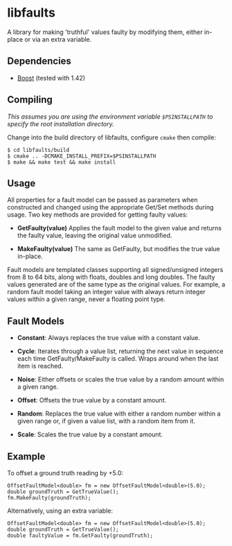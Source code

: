 libfaults
=========

A library for making 'truthful' values faulty by modifying them, either in-place
or via an extra variable.


Dependencies
------------

* [Boost][1] (tested with 1.42)

 [1]: http://www.boost.org/


Compiling
---------

_This assumes you are using the environment variable `$PSINSTALLPATH` to specify
the root installation directory._

Change into the build directory of libfaults, configure `cmake` then compile:

    $ cd libfaults/build
    $ cmake .. -DCMAKE_INSTALL_PREFIX=$PSINSTALLPATH
    $ make && make test && make install


Usage
-----

All properties for a fault model can be passed as parameters when constructed
and changed using the appropriate Get/Set methods during usage. Two key methods
are provided for getting faulty values:

- **GetFaulty(value)**
  Applies the fault model to the given value and returns the faulty value,
  leaving the original value unmodified.

- **MakeFaulty(value)**
  The same as GetFaulty, but modifies the true value in-place.

Fault models are templated classes supporting all signed/unsigned integers from
8 to 64 bits, along with floats, doubles and long doubles. The faulty values
generated are of the same type as the original values. For example, a random
fault model taking an integer value with always return integer values within a
given range, never a floating point type.


Fault Models
------------

- **Constant**:
  Always replaces the true value with a constant value.

- **Cycle**:
  Iterates through a value list, returning the next value in sequence each time
  GetFaulty/MakeFaulty is called. Wraps around when the last item is reached.

- **Noise**:
  Either offsets or scales the true value by a random amount within a given
  range.

- **Offset**:
  Offsets the true value by a constant amount.

- **Random**:
  Replaces the true value with either a random number within a given range or,
  if given a value list, with a random item from it.

- **Scale**:
  Scales the true value by a constant amount.


Example
-------

To offset a ground truth reading by +5.0:

    OffsetFaultModel<double> fm = new OffsetFaultModel<double>(5.0);
    double groundTruth = GetTrueValue();
    fm.MakeFaulty(groundTruth);

Alternatively, using an extra variable:

    OffsetFaultModel<double> fm = new OffsetFaultModel<double>(5.0);
    double groundTruth = GetTrueValue();
    double faultyValue = fm.GetFaulty(groundTruth);
